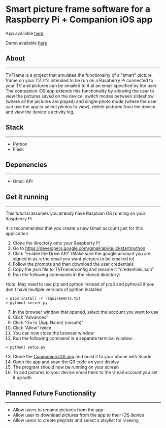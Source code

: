 # Smart picture frame software for a Raspberry Pi + Companion iOS app

App available [here](https://github.com/jdalamo/TVFrame_App).

Demo available [here](https://www.youtube.com/watch?v=78G_m1ixstU&t=1s)

## About
---
TVFrame is a project that emulates the functionality of a "smart" picture frame on your TV.  It's intended to be run on a Raspberry Pi connected to your TV and pictures can be emailed to it at an email specified by the user.  The companion iOS app extends this functionality by allowing the user to view the pictures saved on the device, switch modes between slideshow (where all the pictures are played) and single-photo mode (where the user can use the app to select photos to view), delete pictures from the device, and view the device's activity log.

## Stack
---
- Python
- Flask

## Depenencies
---
- Gmail API

## Get it running
---
This tutorial assumes you already have Raspbian OS running on your Raspberry Pi

It is recommended that you create a new Gmail account just for this application
1. Clone the directory onto your Raspberry Pi
2. Go to https://developers.google.com/gmail/api/quickstart/python
3. Click "Enable the Drive API" (Make sure the google account you are signed in as is the email you want pictures to be emailed to)
4. Follow the prompts and then download the user credentials
5. Copy the json file to TVFrame/config and rename it "credentials.json"
6. Run the following commands in the cloned directory:

Note: May need to use pip and python instead of pip3 and python3 if you don't have multiple versions of python installed
```
> pip3 install -r requirements.txt
> python3 server.py
```

7. In the browser window that opened, select the account you want to use
8. Click "Advanced"
9. Click "Go to {App Name} (unsafe)"
10. Click "Allow" twice
11. You can now close the browser window
12. Run the following command in a separate terminal window:

```
> python3 setup.py
```

13. Clone the [Companion iOS app](https://github.com/jdalamo/TVFrame_App) and build it to your phone with Xcode
14. Open the app and scan the QR code on your display
15. The program should now be running on your screen
16. To add pictures to your device email them to the Gmail account you set it up with

## Planned Future Functionality
---
- Allow users to rename pictures from the app
- Allow user to download pictures from the app to their iOS device
- Allow users to create playlists and select a playlist for viewing